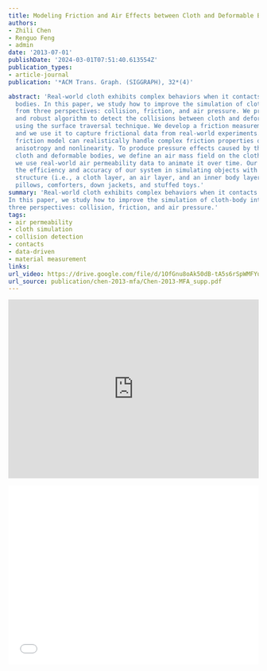 ```yaml
---
title: Modeling Friction and Air Effects between Cloth and Deformable Bodies
authors:
- Zhili Chen
- Renguo Feng
- admin
date: '2013-07-01'
publishDate: '2024-03-01T07:51:40.613554Z'
publication_types:
- article-journal
publication: '*ACM Trans. Graph. (SIGGRAPH), 32*(4)'

abstract: 'Real-world cloth exhibits complex behaviors when it contacts deformable
  bodies. In this paper, we study how to improve the simulation of cloth-body interactions
  from three perspectives: collision, friction, and air pressure. We propose an efficient
  and robust algorithm to detect the collisions between cloth and deformable bodies,
  using the surface traversal technique. We develop a friction measurement device
  and we use it to capture frictional data from real-world experiments. The derived
  friction model can realistically handle complex friction properties of cloth, including
  anisotropy and nonlinearity. To produce pressure effects caused by the air between
  cloth and deformable bodies, we define an air mass field on the cloth layer and
  we use real-world air permeability data to animate it over time. Our results demonstrate
  the efficiency and accuracy of our system in simulating objects with a three-layer
  structure (i.e., a cloth layer, an air layer, and an inner body layer), such as
  pillows, comforters, down jackets, and stuffed toys.'
summary: 'Real-world cloth exhibits complex behaviors when it contacts deformable bodies.
In this paper, we study how to improve the simulation of cloth-body interactions from
three perspectives: collision, friction, and air pressure.'
tags:
- air permeability
- cloth simulation
- collision detection
- contacts
- data-driven
- material measurement
links:
url_video: https://drive.google.com/file/d/1OfGnu8oAk50dB-tA5s6rSpWMFYuYW37t/view
url_source: publication/chen-2013-mfa/Chen-2013-MFA_supp.pdf
---
```


<p align="center">
<iframe width="100%" height="360" src="https://www.youtube.com/embed/p5uhnSw8_Xw?si=xA00OdQPajfOrFS8" title="YouTube video player" frameborder="0" allow="accelerometer; autoplay; clipboard-write; encrypted-media; gyroscope; picture-in-picture; web-share" allowfullscreen></iframe>
</p>
<p align="center">
<iframe width="100%" height="360" src="//player.bilibili.com/player.html?aid=637791949&bvid=BV1fY4y1q7uM&cid=563610030&p=1" scrolling="no" border="0" frameborder="no" framespacing="0" allowfullscreen="true"> </iframe>
</p>
